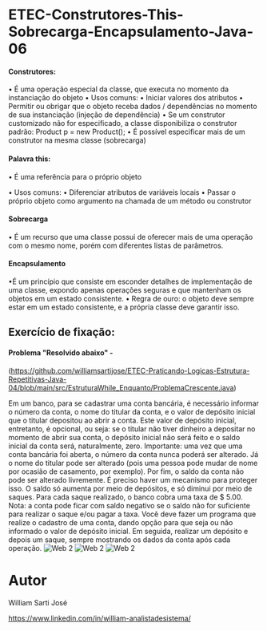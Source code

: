 # ETEC-Construtores-This-Sobrecarga-Encapsulamento-Java-06


#### Construtores:

• É uma operação especial da classe, que executa no momento da instanciação do objeto
• Usos comuns: 
• Iniciar valores dos atributos
• Permitir ou obrigar que o objeto receba dados / 
dependências no momento de sua instanciação (injeção de dependência) 
• Se um construtor customizado não for especificado, a classe disponibiliza o construtor padrão:
Product p = new Product();
• É possível especificar mais de um construtor na mesma classe (sobrecarga)

#### Palavra this:

• É uma referência para o próprio objeto

• Usos comuns: • Diferenciar atributos de variáveis locais
• Passar o próprio objeto como argumento na chamada de um método ou
construtor

#### Sobrecarga

• É um recurso que uma classe possui de oferecer mais de uma
operação com o mesmo nome, porém com diferentes listas de
parâmetros.

#### Encapsulamento

•É um princípio que consiste em
esconder detalhes de implementação
de uma classe, expondo apenas
operações seguras e que mantenham
os objetos em um estado consistente. 
• Regra de ouro: o objeto deve sempre
estar em um estado consistente, e a
própria classe deve garantir isso.


## Exercício de fixação:
#### Problema "Resolvido abaixo" -  
(https://github.com/williamsartijose/ETEC-Praticando-Logicas-Estrutura-Repetitivas-Java-04/blob/main/src/EstruturaWhile_Enquanto/ProblemaCrescente.java)

Em um banco, para se cadastrar uma conta bancária, é necessário informar o número da conta, o nome do
titular da conta, e o valor de depósito inicial que o titular depositou ao abrir a conta. Este valor de depósito
inicial, entretanto, é opcional, ou seja: se o titular não tiver dinheiro a depositar no momento de abrir sua
conta, o depósito inicial não será feito e o saldo inicial da conta será, naturalmente, zero.
Importante: uma vez que uma conta bancária foi aberta, o número da conta nunca poderá ser alterado. Já
o nome do titular pode ser alterado (pois uma pessoa pode mudar de nome por ocasião de casamento, por
exemplo).
Por fim, o saldo da conta não pode ser alterado livremente. É preciso haver um mecanismo para proteger
isso. O saldo só aumenta por meio de depósitos, e só diminui por meio de saques. Para cada saque
realizado, o banco cobra uma taxa de $ 5.00. Nota: a conta pode ficar com saldo negativo se o saldo não for
suficiente para realizar o saque e/ou pagar a taxa.
Você deve fazer um programa que realize o cadastro de uma conta, dando opção para que seja ou não
informado o valor de depósito inicial. Em seguida, realizar um depósito e depois um saque, sempre
mostrando os dados da conta após cada operação.
![Web 2](https://github.com/williamsartijose/ETEC-Construtores-This-Sobrecarga-Encapsulamento-Java-06/blob/main/1.PNG)
![Web 2](https://github.com/williamsartijose/ETEC-Construtores-This-Sobrecarga-Encapsulamento-Java-06/blob/main/2.PNG)
![Web 2](https://github.com/williamsartijose/ETEC-Construtores-This-Sobrecarga-Encapsulamento-Java-06/blob/main/3.PNG)

# Autor

William Sarti José

https://www.linkedin.com/in/william-analistadesistema/
